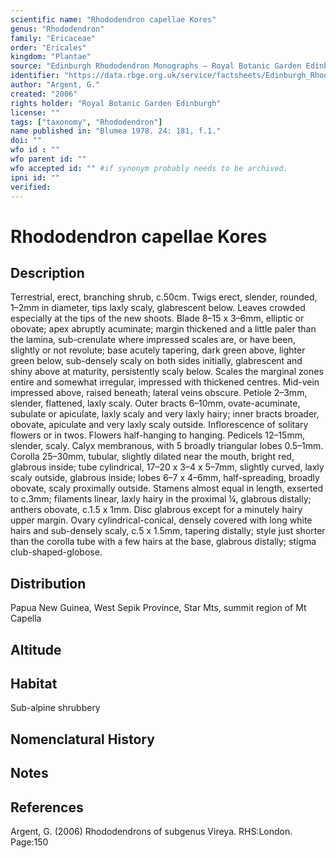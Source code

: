 ```yaml
---
scientific name: "Rhododendron capellae Kores"
genus: "Rhododendron"
family: "Ericaceae"
order: "Ericales"
kingdom: "Plantae"
source: "Edinburgh Rhododendron Monographs – Royal Botanic Garden Edinburgh"
identifier: "https://data.rbge.org.uk/service/factsheets/Edinburgh_Rhododendron_Monographs.xhtml"
author: "Argent, G."
created: "2006"
rights holder: "Royal Botanic Garden Edinburgh"
license: ""
tags: ["taxonomy", "Rhododendron"]
name published in: "Blumea 1978. 24: 181, f.1."
doi: ""
wfo id : ""
wfo parent id: ""
wfo accepted id: "" #if synonym probably needs to be archived.                      
ipni id: ""
verified:
---
```


                       

# Rhododendron capellae Kores

## Description
Terrestrial, erect, branching shrub, c.50cm. Twigs erect, slender, rounded, 1–2mm in diameter, tips laxly scaly, glabrescent below. Leaves crowded especially at the tips of the new shoots. Blade 8–15 x 3–6mm, elliptic or obovate; apex abruptly acuminate; margin thickened and a little paler than the lamina, sub-crenulate where impressed scales are, or have been, slightly or not revolute; base acutely tapering, dark green above, lighter green below, sub-densely scaly on both sides initially, glabrescent and shiny above at maturity, persistently scaly below. Scales the marginal zones entire and somewhat irregular, impressed with thickened centres. Mid-vein impressed above, raised beneath; lateral veins obscure. Petiole 2–3mm, slender, flattened, laxly scaly. Outer bracts 6–10mm, ovate-acuminate, subulate or apiculate, laxly scaly and very laxly hairy; inner bracts broader, obovate, apiculate and very laxly scaly outside. Inflorescence of solitary flowers or in twos. Flowers half-hanging to hanging. Pedicels 12–15mm, slender, scaly. Calyx membranous, with 5 broadly triangular lobes 0.5–1mm. Corolla 25–30mm, tubular, slightly dilated near the mouth, bright red, glabrous inside; tube cylindrical, 17–20 x 3–4 x 5–7mm, slightly curved, laxly scaly outside, glabrous inside; lobes 6–7 x 4–6mm, half-spreading, broadly obovate, scaly proximally outside. Stamens almost equal in length, exserted to c.3mm; filaments linear, laxly hairy in the proximal ¼, glabrous distally; anthers obovate, c.1.5 x 1mm. Disc glabrous except for a minutely hairy upper margin. Ovary cylindrical-conical, densely covered with long white hairs and sub-densely scaly, c.5 x 1.5mm, tapering distally; style just shorter than the corolla tube with a few hairs at the base, glabrous distally; stigma club-shaped-globose.

## Distribution
Papua New Guinea, West Sepik Province, Star Mts, summit region of Mt Capella

## Altitude


## Habitat
Sub-alpine shrubbery

## Nomenclatural History

                       
## Notes


## References

Argent, G. (2006) Rhododendrons of subgenus Vireya. RHS:London. Page:150
